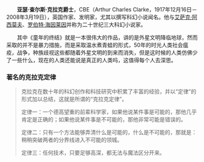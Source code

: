 　　**亚瑟·查尔斯·克拉克爵士**，CBE（Arthur Charles Clarke，1917年12月16日－2008年3月19日），英国作家、发明家，尤其以撰写科幻小说闻名。他与[艾萨克·阿西莫夫](https://baike.baidu.com/item/%E8%89%BE%E8%90%A8%E5%85%8B%C2%B7%E9%98%BF%E8%A5%BF%E8%8E%AB%E5%A4%AB)、[罗伯特·海因莱因](https://baike.baidu.com/item/%E7%BD%97%E4%BC%AF%E7%89%B9%C2%B7%E6%B5%B7%E5%9B%A0%E8%8E%B1%E5%9B%A0)并称为二十世纪三大科幻小说家。

　　其中《童年的终结》就是一本很伟大的作品，讲的是外星文明降临地球，然而采取的并不是暴力措施，而是采取温水煮青蛙的形式，50年的时光人类社会瘟疫，战争，种族歧视这些都随着外星文明的到来而消失，但是这时候的人类仿佛少了一些什么，现在的人类还能说是真正的人类吗，这值得每个人去深思。

### 著名的克拉克定律

> 克拉克在数十年的科幻创作和科技研究中积累了丰富的经验，并以“定律”的形式加以总结，这就是所谓的“克拉克定律”。
>
> 定律一：一个德高望重的前辈科学家，如果他说某件事是可能的，那他几乎肯定是正确的；如果他说某件事是不可能的，那他非常可能是错误的。
>
> 定律二：只有一个方法能够弄清什么是可能的，什么是不可能的，那就是：稍稍突破两者的分界线进入不可能的领城。
>
> 定律三：任何技术，只要足够高深，都无法与魔法区分开来。

　　